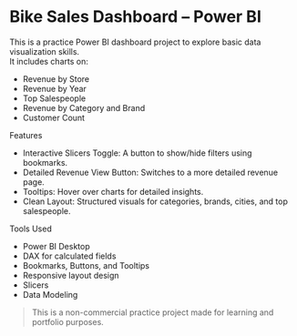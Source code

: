 # Bike Sales Dashboard – Power BI

This is a practice Power BI dashboard project to explore basic data visualization skills.  
It includes charts on:

- Revenue by Store
- Revenue by Year
- Top Salespeople
- Revenue by Category and Brand
- Customer Count

Features

- Interactive Slicers Toggle: A button to show/hide filters using bookmarks.
- Detailed Revenue View Button: Switches to a more detailed revenue page.
- Tooltips: Hover over charts for detailed insights.
- Clean Layout: Structured visuals for categories, brands, cities, and top salespeople.

Tools Used

- Power BI Desktop
- DAX for calculated fields
- Bookmarks, Buttons, and Tooltips
- Responsive layout design
- Slicers
- Data Modeling

> This is a non-commercial practice project made for learning and portfolio purposes.
